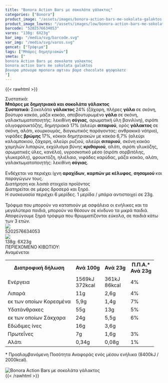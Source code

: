 ```yaml
---
title: "Bonora Action Bars με σοκολάτα γάλακτος"
categories: ["Bonora"]
product_image: "/assets/images/bonora-action-bars-me-sokolata-galaktos.jpg"
product_image_lowres: "/assets/images/low/bonora-action-bars-me-sokolata-galaktos.jpg"
barcode: "5202576634053"
varos: "138g: 6X23g"
bar_img: "/media/svg/barcode.svg"
var_img: "/media/svg/varos.svg"
gencat: ["Τρόφιμα"]
tags: ["Μπάρες δημητριακών"]
smeta: ["
bonora Action Bars με σοκολατα γαλακτος
bonora action bars me sokolata galaktos 
βονορα μπονορα mponora αψτιον βαρσ chocolate ψηοψολατε
"]
---
```

{{< rawhtml >}}

<div class="sload52"><div class="product"><div id="sistatika">Συστατικά:</div><div class="alltext"><strong>Μπάρες με δημητριακά και&nbsp;</strong><strong>σοκολάτα γάλακτος</strong><br><strong>Συστατικά: </strong>Σοκολάτα <strong>γάλακτος </strong>24% (ζάχαρη, πλήρες <strong>γάλα </strong>σε σκόνη, βούτυρο κακάο, μάζα κακάο, αποβουτυρωμένο <strong>γάλα </strong>σε σκόνη, γαλακτωματοποιητής: λεκιθίνη <strong>σόγιας</strong>, αρωματική ύλη βανιλίνη), σιρόπι ολιγοφρουκτόζης, δημητριακά 17% (αλεύρι <strong>σιταριού</strong>, ορός <strong>γάλακτος </strong>σε σκόνη, αλάτι, κουρκουμάς, διογκωτικός παράγοντας: ανθρακικό νάτριο), νιφάδες <strong>βρώμης </strong>17%, κόκκοι δημητριακών με κακάο 6,7% (αλεύρι καλαμποκιού, ζάχαρη, αλεύρι ρυζιού, αλεύρι <strong>σιταριού</strong>, σκόνη κακάο χαμηλών λιπαρών, εκχύλισμα βύνης <strong>κριθαριού</strong>, αλάτι, σιρόπι γλυκόζης, αρωματικές ύλες, κανέλα), υγροσκοπικό μέσο (σιρόπι σορβιτόλης, γλυκερόλη), φρουκτόζη, ηλιέλαιο, νιφάδες καρύδας, μάζα κακάο, αλάτι, γαλακτωματοποιητής: λεκιθίνη <strong>σόγιας</strong>.<br><br>Ενδέχεται να περιέχει ίχνη <strong>αραχίδων</strong>, <strong>καρπών με κέλυφος</strong>, <strong>σησαμιού </strong>και παραγώγων τους.</div><div id="loipa">Διατήρηση και λοιπά στοιχεία προϊόντος</div><div class="alltext">Διατηρείται σε μέρος δροσερό και ξηρό.<br>H συσκευασία περιέχει 6 μερίδες. 1 μερίδα / μπάρα αντιστοιχεί σε 23g.<br><br>Τρόφιμα που μπορούν να καταπιούν με ασφάλεια οι ενήλικες και τα μεγαλύτερα παιδιά, μπορούν να θέσουν σε κίνδυνο τα μικρά παιδιά. Αποφεύγουμε ξηρά τρόφιμα που θρυμματίζονται εύκολα, σε παιδιά κάτω των 3 ετών.</div><div id="barcode"><div id="barimage"><img src="https://sites.google.com/site/sklplfiles/files/barcode.png"></div><span id="bartext">5202576634053</span></div><div id="varos"><div id="varosimage"><img src="https://sites.google.com/site/sklplfiles/files/varos.png"></div><span id="varostext">138g: 6X23g</span></div><div id="kivotio">ΠΕΡΙΕΧΟΜΕΝΟ ΚΙΒΩΤΙΟΥ:<br>Αναμένεται</div><div class="tabout"><table id="diatable"><tbody><tr><th>Διατροφική δήλωση</th><th>Ανά 100g</th><th>Ανά 23g</th><th>Π.Π.Α.*<br>Ανά 23g</th></tr><tr><td class="texr2">Ενέργεια</td><td class="texr">1569kJ<br>372kcal</td><td class="texr">361kJ<br>86kcal</td><td class="texr">4%</td></tr><tr><td class="texr2">Λιπαρά</td><td class="texr">11g</td><td class="texr">2,6g</td><td class="texr">4%</td></tr><tr><td class="gray">εκ των οποίων Kορεσμένα</td><td class="gray2">5,9g</td><td class="gray2">1,4g</td><td class="gray2">7%</td></tr><tr><td class="texr2">Υδατάνθρακες</td><td class="texr">55g</td><td class="texr">13g</td><td class="texr">5%</td></tr><tr><td class="gray">εκ των οποίων Σάκχαρα</td><td class="gray2">24g</td><td class="gray2">5,5g</td><td class="gray2">6%</td></tr><tr><td class="texr2">Eδώδιμες ίνες</td><td class="texr">16g</td><td class="texr">3,6g</td><td class="texr"></td></tr><tr><td class="texr2">Πρωτεΐνες</td><td class="texr">7g</td><td class="texr">1,6g</td><td class="texr">3%</td></tr><tr><td class="texr2">Αλάτι</td><td class="texr">0,34g</td><td class="texr">0,08g</td><td class="texr">1%</td></tr></tbody></table></div><div class="alltext">* Προσλαμβανόμενη Ποσότητα Αναφοράς ενός μέσου ενήλικα (8400kJ / 2000kcal).</div><br><div class="pimg"><img alt="Bonora Action Bars με σοκολάτα γάλακτος" title="Bonora Action Bars με σοκολάτα γάλακτος" src="/assets/images/bonora-action-bars-me-sokolata-galaktos.jpg"></div></div></div>
{{< /rawhtml >}}


